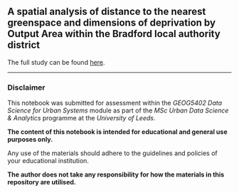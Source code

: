 ## A spatial analysis of distance to the nearest greenspace and dimensions of deprivation by Output Area within the Bradford local authority district

The full study can be found [here](access-to-greenspace-bradford.html).

______________________________
### Disclaimer
This notebook was submitted for assessment within the *GEOG5402 Data Science for Urban Systems* module as part of the *MSc Urban Data Science & Analytics* programme at the *University of Leeds*.

**The content of this notebook is intended for educational and general use purposes only.**

Any use of the materials should adhere to the guidelines and policies of your educational institution.

**The author does not take any responsibility for how the materials in this repository are utilised.**
